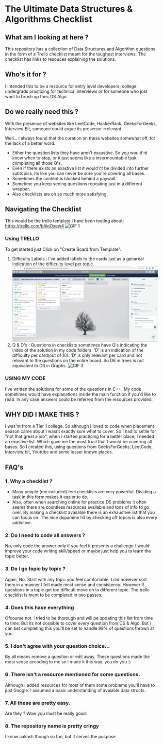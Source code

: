 # The Ultimate Data Structures & Algorithms Checklist

## What am I looking at here ?
This repository has a collection of Data Structures and Algorithm questions in the form of a Trello checklist meant for the toughest interviews. The checklist has links to resouces explaining the solutions.

## Who's it for ?
I intended this to be a resource for entry level developers, college undergrads practicing for technical interviews or for someone who just want to brush up their DS Algo. 

## Do we really need this ?
With the presence of websites like LeetCode, HackerRank, GeeksForGeeks, Interview Bit,  someone could argue its presense irrelevant. 

Well... I always found that the curation on these websites somewhat off, for the lack of a better word. 
* Either the question lists they have aren't exaustive. So you would'nt know when to stop, or it just seems like a insermountable task completing all those Q's.
* Even if there exists an exastive list it would'nt be divided into further subtopics. Its like you can never be sure you're covering all bases. 
* Sometimes the content is blocked behind a paywall.
* Sometime you keep seeing questions repeating just in a different wrapper. 
* Also checklists are oh so much more satisfying.

## Navigating the Checklist
This would be the trello template I have been touting about: https://trello.com/b/iktOxew4
![GIF 1](/Extras/checklist_1.gif)

### Using TRELLO
To get started just Click on "Create Board from Template".

1. Difficulty Labels : I've added labels to the cards just as a genareal indication of the difficulty level per topic.
![GIF 2](/Extras/checklist_2.gif)
2. Q & D's : Questions in checklists sometimes have Q's indicating the index of the solution in my code folders. 'D' is an indication of the difficulty per card(out of 10). 'D' is only relevant per card and not relevant to the questions on the entire board. So D6 in trees is not equivalent to D6 in Graphs.
![GIF 3](/Extras/checklist_3.gif)

### USING MY CODE
I've written the solutions for some of the questions in C++. My code sometimes would have explanations inside the main function if you'd like to read. In any case answers could be referred from the resources provided.

## WHY DID I MAKE THIS ?
I was'nt from a Tier 1 college. So although I loved to code when placement season came about I wasnt exactly sure what to cover. So I had to setlle for "not that great a job", when I started practicing for a better place, I needed an exastive list. Which gave me the most trust that I would be covering all bases. So I created this, using questions from GeeksForGeeks, LeetCode, Interview bit, Youtube and some lesser known places.

## FAQ's
### 1. Why a checklist ?
* Many people (me included) feel checklists are very powerful. Dividing a task in this form makes it easier to do. 
* Also, often when searching online for practice DS problems it often seems there are countless resources available and tons of info to go over. By making a checklist available there is an exhaustive list that you can focus on. The nice dopamine hit by checking off topcis is also every addictive.

### 2. Do I need to code all answers ?
No, only code the answer only if you feel it presents a challenge / would improve your code wriitng skill/speed or maybe just help you to learn the topic better.

### 3. Do I go topic by topic ?
Again, No. Start with any topic you feel comfortable. I did however sort them in a manner I felt made most sense and consistency. However if questions in a topic get too difficult move on to different topic. The trello checklist is ment to be completed in two passes.

### 4. Does this have everything
Ofcourse not. I tried to be thorough  and will be updating this list from time to time. But its not possible to cover every question from DS & Algo. But I can bet completing this you'll be set to handle 99% of questions thrown at you.

### 5. I don't agree with your question choice...
By all means remove a question or edit away. These questions made the most sense accoding to me so I made it this way. you do you :)

### 6. There isn't a resource mentioned for some questions.
Although I added resources for most of them some problems you'll have to just Google. I assumed a basic understanding of avaiable data structs.

### 7. All these are pretty easy.
Are they ? Wow you must be really good.

### 8. The repository name is pretty cringy
I know aakash though so too, but it serves the puspose.